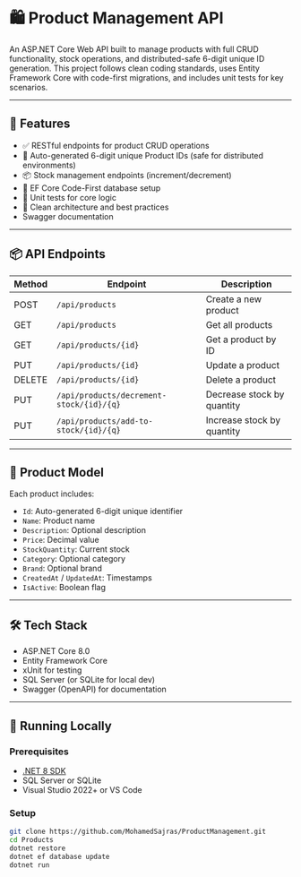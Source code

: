 # 🛍️ Product Management API

An ASP.NET Core Web API built to manage products with full CRUD functionality, stock operations, and distributed-safe 6-digit unique ID generation. This project follows clean coding standards, uses Entity Framework Core with code-first migrations, and includes unit tests for key scenarios.

---

## 🚀 Features

- ✅ RESTful endpoints for product CRUD operations
- 🔐 Auto-generated 6-digit unique Product IDs (safe for distributed environments)
- 📦 Stock management endpoints (increment/decrement)
- 🧱 EF Core Code-First database setup
- 🧪 Unit tests for core logic
- 🧼 Clean architecture and best practices
-    Swagger documentation

---

## 📦 API Endpoints

| Method | Endpoint                                 | Description                          |
|--------|------------------------------------------|--------------------------------------|
| POST   | `/api/products`                          | Create a new product                 |
| GET    | `/api/products`                          | Get all products                     |
| GET    | `/api/products/{id}`                     | Get a product by ID                  |
| PUT    | `/api/products/{id}`                     | Update a product                     |
| DELETE | `/api/products/{id}`                     | Delete a product                     |
| PUT    | `/api/products/decrement-stock/{id}/{q}` | Decrease stock by quantity           |
| PUT    | `/api/products/add-to-stock/{id}/{q}`    | Increase stock by quantity           |

---

## 🧠 Product Model

Each product includes:

- `Id`: Auto-generated 6-digit unique identifier
- `Name`: Product name
- `Description`: Optional description
- `Price`: Decimal value
- `StockQuantity`: Current stock
- `Category`: Optional category
- `Brand`: Optional brand
- `CreatedAt` / `UpdatedAt`: Timestamps
- `IsActive`: Boolean flag

---

## 🛠️ Tech Stack

- ASP.NET Core 8.0
- Entity Framework Core
- xUnit for testing
- SQL Server (or SQLite for local dev)
- Swagger (OpenAPI) for documentation

---

## 🧪 Running Locally

### Prerequisites

- [.NET 8 SDK](https://dotnet.microsoft.com/en-us/download)
- SQL Server or SQLite
- Visual Studio 2022+ or VS Code

### Setup

```bash
git clone https://github.com/MohamedSajras/ProductManagement.git
cd Products
dotnet restore
dotnet ef database update
dotnet run
